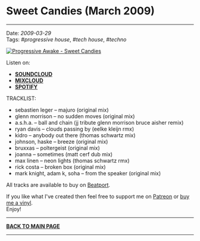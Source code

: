 # Sweet Candies (March 2009)

----

Date: *2009-03-29*  
Tags: *#progressive house*, *#tech house*, *#techno*  

[![Progressive Awake - Sweet Candies](https://thumbnailer.mixcloud.com/unsafe/390x390/extaudio/f/3/2/3/b65c-315e-40b6-afcd-70ad6348faf9)](https://soundcloud.com/progawake09/sweet-candies-march-2009)

Listen on:  
<!-- * [**YOUTUBE**](https://fix.me) -->
* [**SOUNDCLOUD**](https://soundcloud.com/progawake09/sweet-candies-march-2009)
* [**MIXCLOUD**](https://www.mixcloud.com/progressiveawake2008/sweet-candies-march-2009/)
* [**SPOTIFY**](https://open.spotify.com/playlist/3SFnraxmtGI7mokSFaHhSG?si=7ff604e9ca804e47)
<!-- [**Download MP3 (86MB, 63min)**](https://1drv.ms/u/s!Alo3H0XlzdZxggvqAjPyndDTXt96?e=3SXc8A) -->

TRACKLIST:  

* sebastien leger – majuro (original mix)
* glenn morrison – no sudden moves (original mix)
* a.s.h.a. – ball and chain (jj tribute glenn morrison bruce aisher remix)
* ryan davis – clouds passing by (eelke kleijn rmx)
* kidro – anybody out there (thomas schwartz mix)
* johnson, haske – breeze (original mix)
* bruxxas – poltergeist (original mix)
* joanna – sometimes (matt cerf dub mix)
* max linen – neon lights (thomas schwartz rmx)
* rick costa – broken box (original mix)
* mark knight, adam k, soha – from the speaker (original mix)

All tracks are available to buy on <a href="http://beatport.com" target="_blank">Beatport</a>. 

If you like what I've created then feel free to support me on [Patreon](https://www.patreon.com/shivioua) or [buy me a vinyl](https://www.buymeacoffee.com/shivioua).  
Enjoy!  

----

[**BACK TO MAIN PAGE**](./README.md)

---- 

